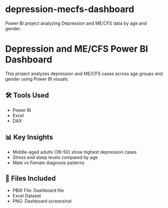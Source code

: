 # depression-mecfs-dashboard
Power BI project analyzing Depression and ME/CFS data by age and gender.
# Depression and ME/CFS Power BI Dashboard

This project analyzes depression and ME/CFS cases across age groups and gender using Power BI visuals.

## 🛠 Tools Used
- Power BI
- Excel
- DAX

## 📊 Key Insights
- Middle-aged adults (36-50) show highest depression cases
- Stress and sleep levels compared by age
- Male vs Female diagnosis patterns

## 📁 Files Included
- PBIX File: Dashboard file
- Excel Dataset
- PNG: Dashboard screenshot
